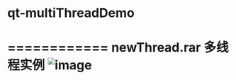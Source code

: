 # qt-multiThreadDemo
============ newThread.rar 多线程实例
![image](https://user-images.githubusercontent.com/81848714/208445269-ed315b16-d05f-4577-858a-b944c97e4ab9.png)
============ 

